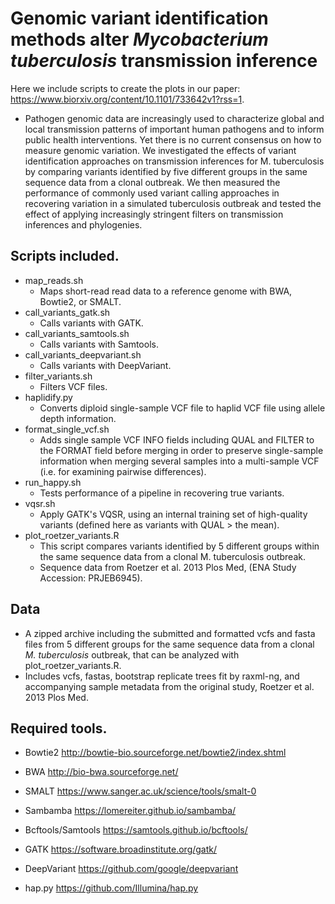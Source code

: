 # Genomic variant identification methods alter *Mycobacterium tuberculosis* transmission inference

Here we include scripts to create the plots in our paper: https://www.biorxiv.org/content/10.1101/733642v1?rss=1. 

- Pathogen genomic data are increasingly used to characterize global and local transmission patterns of important human pathogens and to inform public health interventions. Yet there is no current consensus on how to measure genomic variation. We investigated the effects of variant identification approaches on transmission inferences for M. tuberculosis by comparing variants identified by five different groups in the same sequence data from a clonal outbreak. We then measured the performance of commonly used variant calling approaches in recovering variation in a simulated tuberculosis outbreak and tested the effect of applying increasingly stringent filters on transmission inferences and phylogenies. 


## Scripts included. 

- map_reads.sh 
  - Maps short-read read data to a reference genome with BWA, Bowtie2, or SMALT.
- call_variants_gatk.sh 
  - Calls variants with GATK. 
- call_variants_samtools.sh 
  - Calls variants with Samtools. 
- call_variants_deepvariant.sh 
  - Calls variants with DeepVariant. 
- filter_variants.sh 
  - Filters VCF files. 
- haplidify.py
  - Converts diploid single-sample VCF file to haplid VCF file using allele depth information.  
- format_single_vcf.sh 
  - Adds single sample VCF INFO fields including QUAL and FILTER to the FORMAT field before merging in order to preserve single-sample information when merging several samples into a multi-sample VCF (i.e. for examining pairwise differences).
- run_happy.sh 
  - Tests performance of a pipeline in recovering true variants.
- vqsr.sh
  - Apply GATK's VQSR, using an internal training set of high-quality variants (defined here as variants with QUAL > the mean).
- plot_roetzer_variants.R 
  - This script compares variants identified by 5 different groups within the same sequence data from a clonal M. tuberculosis outbreak. 
  - Sequence data from Roetzer et al. 2013 Plos Med, (ENA Study Accession: PRJEB6945).

## Data 
- A zipped archive including the submitted and formatted vcfs and fasta files from 5 different groups for the same sequence data from a clonal *M. tuberculosis* outbreak, that can be analyzed with plot_roetzer_variants.R.
- Includes vcfs, fastas, bootstrap replicate trees fit by raxml-ng, and accompanying sample metadata from the original study, Roetzer et al. 2013 Plos Med. 

## Required tools. 

- Bowtie2	http://bowtie-bio.sourceforge.net/bowtie2/index.shtml

- BWA	http://bio-bwa.sourceforge.net/

- SMALT	https://www.sanger.ac.uk/science/tools/smalt-0

- Sambamba	https://lomereiter.github.io/sambamba/

- Bcftools/Samtools	https://samtools.github.io/bcftools/

- GATK	https://software.broadinstitute.org/gatk/

- DeepVariant	https://github.com/google/deepvariant

- hap.py	https://github.com/Illumina/hap.py

